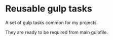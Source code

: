 # Reusable gulp tasks

A set of gulp tasks common for my projects.

They are ready to be required from main gulpfile.
